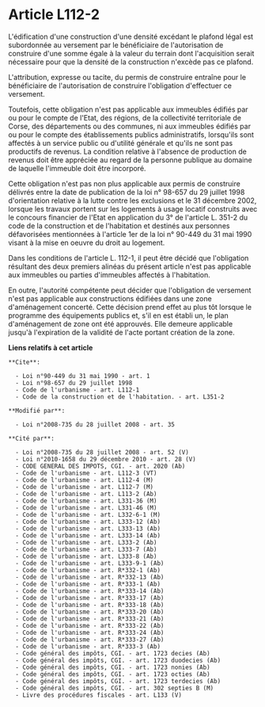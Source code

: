 # Article L112-2

L'édification d'une construction d'une densité excédant le plafond légal est subordonnée au versement par le bénéficiaire de
l'autorisation de construire d'une somme égale à la valeur du terrain dont l'acquisition serait nécessaire pour que la
densité de la construction n'excède pas ce plafond.

L'attribution, expresse ou tacite, du permis de construire entraîne pour le bénéficiaire de l'autorisation de construire
l'obligation d'effectuer ce versement. 

Toutefois, cette obligation n'est pas applicable aux immeubles édifiés par ou pour le compte de l'Etat, des régions, de la
collectivité territoriale de Corse, des départements ou des communes, ni aux immeubles édifiés par ou pour le compte des
établissements publics administratifs, lorsqu'ils sont affectés à un service public ou d'utilité générale et qu'ils ne sont
pas productifs de revenus. La condition relative à l'absence de production de revenus doit être appréciée au regard de la
personne publique au domaine de laquelle l'immeuble doit être incorporé. 

Cette obligation n'est pas non plus applicable aux permis de construire délivrés entre la date de publication de la loi n°
98-657 du 29 juillet 1998 d'orientation relative à la lutte contre les exclusions et le 31 décembre 2002, lorsque les travaux
portent sur les logements à usage locatif construits avec le concours financier de l'Etat en application du 3° de l'article
L. 351-2 du code de la construction et de l'habitation et destinés aux personnes défavorisées mentionnées à l'article 1er de
la loi n° 90-449 du 31 mai 1990 visant à la mise en oeuvre du droit au logement. 

Dans les conditions de l'article L. 112-1, il peut être décidé que l'obligation résultant des deux premiers alinéas du
présent article n'est pas applicable aux immeubles ou parties d'immeubles affectés à l'habitation. 

En outre, l'autorité compétente peut décider que l'obligation de versement n'est pas applicable aux constructions édifiées
dans une zone d'aménagement concerté. Cette décision prend effet au plus tôt lorsque le programme des équipements publics et,
s'il en est établi un, le plan d'aménagement de zone ont été approuvés. Elle demeure applicable jusqu'à l'expiration de la
validité de l'acte portant création de la zone.

**Liens relatifs à cet article**

	**Cite**:

	  - Loi n°90-449 du 31 mai 1990 - art. 1
	  - Loi n°98-657 du 29 juillet 1998
	  - Code de l'urbanisme - art. L112-1
	  - Code de la construction et de l'habitation. - art. L351-2

	**Modifié par**:

	  - Loi n°2008-735 du 28 juillet 2008 - art. 35

	**Cité par**:

	  - Loi n°2008-735 du 28 juillet 2008 - art. 52 (V)
	  - Loi n°2010-1658 du 29 décembre 2010 - art. 28 (V)
	  - CODE GENERAL DES IMPOTS, CGI. - art. 2020 (Ab)
	  - Code de l'urbanisme - art. L112-3 (VT)
	  - Code de l'urbanisme - art. L112-4 (M)
	  - Code de l'urbanisme - art. L112-7 (M)
	  - Code de l'urbanisme - art. L113-2 (Ab)
	  - Code de l'urbanisme - art. L331-36 (M)
	  - Code de l'urbanisme - art. L331-46 (M)
	  - Code de l'urbanisme - art. L332-6-1 (M)
	  - Code de l'urbanisme - art. L333-12 (Ab)
	  - Code de l'urbanisme - art. L333-13 (Ab)
	  - Code de l'urbanisme - art. L333-14 (Ab)
	  - Code de l'urbanisme - art. L333-2 (Ab)
	  - Code de l'urbanisme - art. L333-7 (Ab)
	  - Code de l'urbanisme - art. L333-8 (Ab)
	  - Code de l'urbanisme - art. L333-9-1 (Ab)
	  - Code de l'urbanisme - art. R*332-1 (Ab)
	  - Code de l'urbanisme - art. R*332-13 (Ab)
	  - Code de l'urbanisme - art. R*333-1 (Ab)
	  - Code de l'urbanisme - art. R*333-14 (Ab)
	  - Code de l'urbanisme - art. R*333-17 (Ab)
	  - Code de l'urbanisme - art. R*333-18 (Ab)
	  - Code de l'urbanisme - art. R*333-20 (Ab)
	  - Code de l'urbanisme - art. R*333-21 (Ab)
	  - Code de l'urbanisme - art. R*333-22 (Ab)
	  - Code de l'urbanisme - art. R*333-24 (Ab)
	  - Code de l'urbanisme - art. R*333-27 (Ab)
	  - Code de l'urbanisme - art. R*333-3 (Ab)
	  - Code général des impôts, CGI. - art. 1723 decies (Ab)
	  - Code général des impôts, CGI. - art. 1723 duodecies (Ab)
	  - Code général des impôts, CGI. - art. 1723 nonies (Ab)
	  - Code général des impôts, CGI. - art. 1723 octies (Ab)
	  - Code général des impôts, CGI. - art. 1723 terdecies (Ab)
	  - Code général des impôts, CGI. - art. 302 septies B (M)
	  - Livre des procédures fiscales - art. L133 (V)
